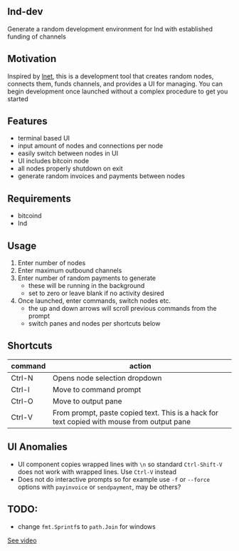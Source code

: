 ## lnd-dev

Generate a random development environment for lnd with established funding of channels

## Motivation
Inspired by [lnet](https://github.com/cdecker/lnet), this is a development tool that creates random nodes, connects them, funds channels, and provides a UI for managing.
You can begin development once launched without a complex procedure to get you started

## Features
* terminal based UI
* input amount of nodes and connections per node
* easily switch between nodes in UI
* UI includes bitcoin node
* all nodes properly shutdown on exit
* generate random invoices and payments between nodes

## Requirements
* bitcoind
* lnd

## Usage
1) Enter number of nodes
1) Enter maximum outbound channels
1) Enter number of random payments to generate
    * these will be running in the background
    * set to zero or leave blank if no activity desired
1) Once launched, enter commands, switch nodes etc.
    * the up and down arrows will scroll previous commands from the prompt
    * switch panes and nodes per shortcuts below

## Shortcuts

|command|action                       |
|-------|-----------------------------|
|Ctrl-N |Opens node selection dropdown|
|Ctrl-I |Move to command prompt       |
|Ctrl-O |Move to output pane          |
|Ctrl-V |From prompt, paste copied text.  This is a hack for text copied with mouse from output pane|


## UI Anomalies
* UI component copies wrapped lines with `\n` so standard `Ctrl-Shift-V` does not work with wrapped lines.  Use `Ctrl-V` instead
* Does not do interactive prompts so for example use `-f` or `--force` options with `payinvoice` or `sendpayment`, may be others?

## TODO:
* change `fmt.Sprintf`s to `path.Join` for windows

[See video](https://www.youtube.com/watch?v=47NPohE9WGU&feature=youtu.be)